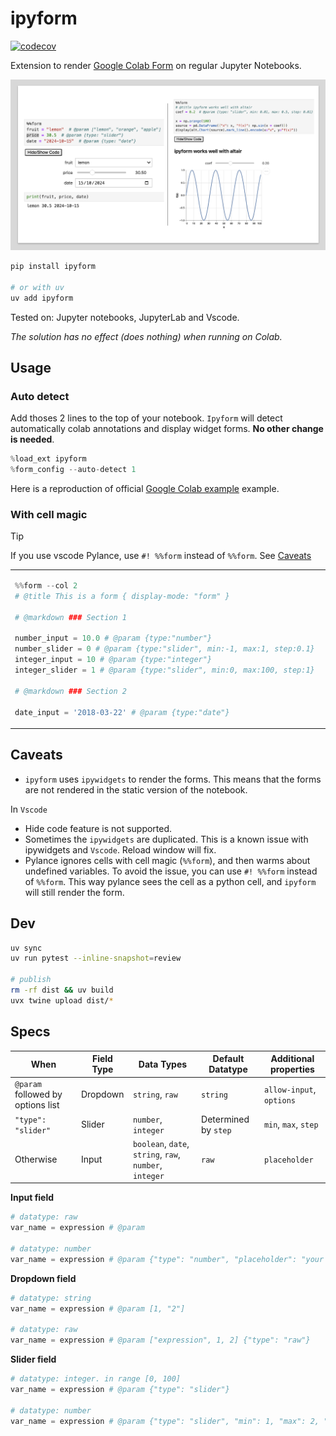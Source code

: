 # ipyform

[![codecov](https://codecov.io/gh/phihung/ipyform/graph/badge.svg)](https://codecov.io/gh/phihung/ipyform)

Extension to render [Google Colab Form](https://colab.research.google.com/notebooks/forms.ipynb) on regular Jupyter Notebooks.

![example](./example/screenshot.png)

```bash
pip install ipyform

# or with uv
uv add ipyform
```

Tested on: Jupyter notebooks, JupyterLab and Vscode.

_The solution has no effect (does nothing) when running on Colab._

## Usage

### Auto detect

Add thoses 2 lines to the top of your notebook. `Ipyform` will detect automatically colab annotations and display widget forms. **No other change is needed**.

```python
%load_ext ipyform
%form_config --auto-detect 1
```

Here is a reproduction of official [Google Colab example](./example/colab_offical.ipynb) example.

### With cell magic

> [!TIP]
> If you use vscode Pylance, use `#! %%form` instead of `%%form`. See [Caveats](#caveats)

<table border="0">
<tr>
<td style="width:50%">

```python
%%form --col 2
# @title This is a form { display-mode: "form" }

# @markdown ### Section 1

number_input = 10.0 # @param {type:"number"}
number_slider = 0 # @param {type:"slider", min:-1, max:1, step:0.1}
integer_input = 10 # @param {type:"integer"}
integer_slider = 1 # @param {type:"slider", min:0, max:100, step:1}

# @markdown ### Section 2

date_input = '2018-03-22' # @param {type:"date"}

```

</td>
<td style="width:50%">

![](./example/form.png)

</td>
</tr>
</table>

## Caveats

- `ipyform` uses `ipywidgets` to render the forms. This means that the forms are not rendered in the static version of the notebook.

In `Vscode`

- Hide code feature is not supported.
- Sometimes the `ipywidgets` are duplicated. This is a known issue with ipywidgets and `Vscode`. Reload window will fix.
- Pylance ignores cells with cell magic (`%%form`), and then warms about undefined variables. To avoid the issue, you can use `#! %%form` instead of `%%form`. This way pylance sees the cell as a python cell, and `ipyform` will still render the form.

## Dev

```bash
uv sync
uv run pytest --inline-snapshot=review

# publish
rm -rf dist && uv build
uvx twine upload dist/*
```

## Specs

| When                              | Field Type | Data Types                                              | Default Datatype     | Additional properties    |
| --------------------------------- | ---------- | ------------------------------------------------------- | -------------------- | ------------------------ |
| `@param` followed by options list | Dropdown   | `string`, `raw`                                         | `string`             | `allow-input`, `options` |
| `"type": "slider"`                | Slider     | `number`, `integer`                                     | Determined by `step` | `min`, `max`, `step`     |
| Otherwise                         | Input      | `boolean`, `date`, `string`, `raw`, `number`, `integer` | `raw`                | `placeholder`            |

**Input field**

```python
# datatype: raw
var_name = expression # @param

# datatype: number
var_name = expression # @param {"type": "number", "placeholder": "your number here"}
```

**Dropdown field**

```python
# datatype: string
var_name = expression # @param [1, "2"]

# datatype: raw
var_name = expression # @param ["expression", 1, 2] {"type": "raw"}
```

**Slider field**

```python
# datatype: integer. in range [0, 100]
var_name = expression # @param {"type": "slider"}

# datatype: number
var_name = expression # @param {"type": "slider", "min": 1, "max": 2, "step": 0.1}
```
